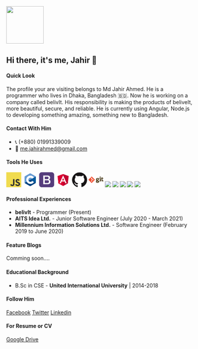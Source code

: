 <img src="https://avatars.githubusercontent.com/u/20040216?v=4" width="100" height="100">  

## Hi there, it's me, Jahir 👋 

#### Quick Look
The profile your are visiting belongs to Md Jahir Ahmed. He is a programmer who lives in Dhaka, Bangladesh 🇧🇩. Now he is working on a company called belivIt. His responsibility is making the products of beliveIt, more beautiful, secure, and reliable. He is currently using Angular, Node.js to developing something amazing, something new to Bangladesh.

#### Contact With Him

- 📞 (+880) 01991339009
- 💌 me.jahirahmed@gmail.com

<!--#### Career Objective-->

#### Tools He Uses

<code><img src="https://raw.githubusercontent.com/github/explore/80688e429a7d4ef2fca1e82350fe8e3517d3494d/topics/javascript/javascript.png" height="40"></code>
<code><img src="https://raw.githubusercontent.com/github/explore/80688e429a7d4ef2fca1e82350fe8e3517d3494d/topics/c/c.png" height="40"></code>
<code><img src="https://raw.githubusercontent.com/github/explore/80688e429a7d4ef2fca1e82350fe8e3517d3494d/topics/bootstrap/bootstrap.png" height="40"></code>
<code><img src="https://raw.githubusercontent.com/github/explore/80688e429a7d4ef2fca1e82350fe8e3517d3494d/topics/angular/angular.png" height="40"></code>
<code><img src="https://raw.githubusercontent.com/github/explore/78df643247d429f6cc873026c0622819ad797942/topics/github/github.png" height="40"></code>
<code><img src="https://raw.githubusercontent.com/github/explore/80688e429a7d4ef2fca1e82350fe8e3517d3494d/topics/git/git.png" height="40"></code>
<code><img src="https://www.techbaz.org/Course/img/csharp-logo.png" height="40"></code>
<code><img src="https://upload.wikimedia.org/wikipedia/commons/thumb/9/9a/Laravel.svg/1200px-Laravel.svg.png" height="40"></code>
<code><img src="https://resources.jetbrains.com/storage/products/webstorm/img/meta/webstorm_logo_300x300.png" height="40"></code>
<code><img src="https://resources.jetbrains.com/storage/products/phpstorm/img/meta/phpstorm_logo_300x300.png" height="40"></code>
<code><img src="https://upload.wikimedia.org/wikipedia/commons/thumb/e/e4/Visual_Studio_2013_Logo.svg/580px-Visual_Studio_2013_Logo.svg.png" height="40"></code>



#### Professional Experiences
- **belivIt** - Programmer (Present) 
- **AITS Idea Ltd.** - Junior Software Engineer (July 2020 - March 2021)
- **Millennium Information Solutions Ltd.** - Software Engineer (February 2019 to June 2020)

<!--#### Feature Projects
1. App Presentation : [Live](https://lifeoflikhon.github.io/app-presentation) - [Source Code](https://github.com/lifeoflikhon/app-presentation)
2. AITS Website : [Live](https://aitsidea.com)
3. Personal Website: [Live](https://jahir509.github.io) -->

#### Feature Blogs

Comming soon....

#### Educational Background

- B.Sc in CSE - **United International University** | 2014-2018

<!--#### Jahir and Opensource
 
[![My github stats](https://github-readme-stats.anuraghazra1.vercel.app/api?username=lifeoflikhon&show_icons=true)](https://github.com/lifeoflikhon/github-readme-stats)-->

#### Follow Him

[Facebook](https://fb.com/zahir.ahmed.7315) [Twitter](https://twitter.com/jahir509) [Linkedin](https://www.linkedin.com/in/jahir509)

#### For Resume or CV
[Google Drive](https://drive.google.com/file/d/17PpOgqwlqaMfgxAsa_IAA5TXv4FsUH26/view?usp=sharing)

